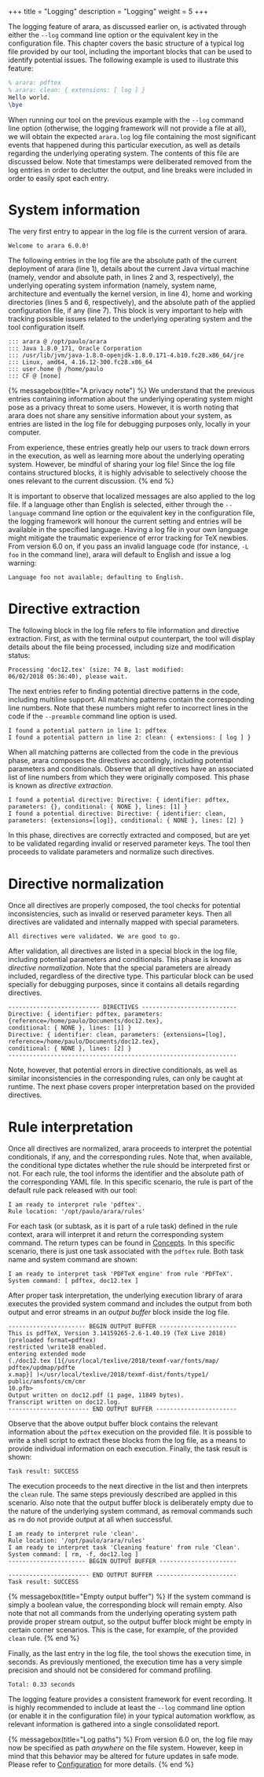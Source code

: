 +++
title = "Logging"
description = "Logging"
weight = 5
+++

The logging feature of arara, as discussed earlier on, is activated through
either the `--log` command line option or the equivalent key in the configuration file. This chapter covers the basic structure of a typical log file provided by our tool, including the important blocks that can be used to identify potential issues. The following example is used to illustrate this feature:

```tex
% arara: pdftex
% arara: clean: { extensions: [ log ] }
Hello world.
\bye
```

When running our tool on the previous example with the `--log` command line
option (otherwise, the logging framework will not provide a file at all), we
will obtain the expected `arara.log` log file containing the most significant
events that happened during this particular execution, as well as details
regarding the underlying operating system. The contents of this file are
discussed below. Note that timestamps were deliberated removed from the log
entries in order to declutter the output, and line breaks were included in order
to easily spot each entry.

# System information

The very first entry to appear in the log file is the current version of arara.

```text
Welcome to arara 6.0.0!
```

The following entries in the log file are the absolute path of the current
deployment of arara (line 1), details about the current Java virtual machine
(namely, vendor and absolute path, in lines 2 and 3, respectively), the
underlying operating system information (namely, system name, architecture and
eventually the kernel version, in line 4), home and working directories (lines 5
and 6, respectively), and the absolute path of the applied configuration file,
if any (line 7). This block is very important to help with tracking possible
issues related to the underlying operating system and the tool configuration
itself.

```text
::: arara @ /opt/paulo/arara
::: Java 1.8.0_171, Oracle Corporation
::: /usr/lib/jvm/java-1.8.0-openjdk-1.8.0.171-4.b10.fc28.x86_64/jre
::: Linux, amd64, 4.16.12-300.fc28.x86_64
::: user.home @ /home/paulo
::: CF @ [none]
```

{% messagebox(title="A privacy note") %}
We understand that the previous entries containing information about the
underlying operating system might pose as a privacy threat to some
users. However, it is worth noting that arara does not share any sensitive
information about your system, as entries are listed in the log file for
debugging purposes only, locally in your computer.

From experience, these entries greatly help our users to track down errors in
the execution, as well as learning more about the underlying operating
system. However, be mindful of sharing your log file! Since the log file
contains structured blocks, it is highly advisable to selectively choose the
ones relevant to the current discussion.
{% end %}

It is important to observe that localized messages are also applied to the log
file. If a language other than English is selected, either through the
`--language` command line option or the equivalent key in the configuration
file, the logging framework will honour the current setting and entries will be
available in the specified language. Having a log file in your own language
might mitigate the traumatic experience of error tracking for TeX newbies. From
version 6.0 on, if you pass an invalid language code (for instance, `-L foo` in
the command line), arara will default to English and issue a log warning:

```text
Language foo not available; defaulting to English.
```

# Directive extraction

The following block in the log file refers to file information and directive
extraction. First, as with the terminal output counterpart, the tool will
display details about the file being processed, including size and modification
status:

```text
Processing 'doc12.tex' (size: 74 B, last modified:
06/02/2018 05:36:40), please wait.
```

The next entries refer to finding potential directive patterns in the code,
including multiline support. All matching patterns contain the corresponding
line numbers. Note that these numbers might refer to incorrect lines in the code
if the `--preamble` command line option is used.

```text
I found a potential pattern in line 1: pdftex
I found a potential pattern in line 2: clean: { extensions: [ log ] }
```

When all matching patterns are collected from the code in the previous phase,
arara composes the directives accordingly, including potential parameters and
conditionals. Observe that all directives have an associated list of line
numbers from which they were originally composed. This phase is known as
*directive extraction*.

```text
I found a potential directive: Directive: { identifier: pdftex,
parameters: {}, conditional: { NONE }, lines: [1] }
I found a potential directive: Directive: { identifier: clean,
parameters: {extensions=[log]}, conditional: { NONE }, lines: [2] }
```

In this phase, directives are correctly extracted and composed, but are yet to
be validated regarding invalid or reserved parameter keys. The tool then
proceeds to validate parameters and normalize such directives.

# Directive normalization

Once all directives are properly composed, the tool checks for potential
inconsistencies, such as invalid or reserved parameter keys. Then all directives
are validated and internally mapped with special parameters.

```text
All directives were validated. We are good to go.
```

After validation, all directives are listed in a special block in the log file,
including potential parameters and conditionals. This phase is known as
*directive normalization*. Note that the special parameters are already
included, regardless of the directive type. This particular block can be used
specially for debugging purposes, since it contains all details regarding
directives.

```text
-------------------------- DIRECTIVES ---------------------------
Directive: { identifier: pdftex, parameters:
{reference=/home/paulo/Documents/doc12.tex},
conditional: { NONE }, lines: [1] }
Directive: { identifier: clean, parameters: {extensions=[log],
reference=/home/paulo/Documents/doc12.tex},
conditional: { NONE }, lines: [2] }
-----------------------------------------------------------------
```

Note, however, that potential errors in directive conditionals, as well as
similar inconsistencies in the corresponding rules, can only be caught at
runtime. The next phase covers proper interpretation based on the provided
directives.

# Rule interpretation

Once all directives are normalized, arara proceeds to interpret the potential
conditionals, if any, and the corresponding rules. Note that, when available,
the conditional type dictates whether the rule should be interpreted first or
not. For each rule, the tool informs the identifier and the absolute path of the
corresponding YAML file. In this specific scenario, the rule is part of the
default rule pack released with our tool:

```text
I am ready to interpret rule 'pdftex'.
Rule location: '/opt/paulo/arara/rules'
```

For each task (or subtask, as it is part of a rule task) defined in the rule
context, arara will interpret it and return the corresponding system
command. The return types can be found in [Concepts](/manual/concepts). In this specific scenario, there is just one task associated with the `pdftex` rule. Both task name and system command are shown:

```text
I am ready to interpret task 'PDFTeX engine' from rule 'PDFTeX'.
System command: [ pdftex, doc12.tex ]
```

After proper task interpretation, the underlying execution library of arara
executes the provided system command and includes the output from both output
and error streams in an *output buffer* block inside the log file.

```text
---------------------- BEGIN OUTPUT BUFFER ----------------------
This is pdfTeX, Version 3.14159265-2.6-1.40.19 (TeX Live 2018)
(preloaded format=pdftex)
restricted \write18 enabled.
entering extended mode
(./doc12.tex [1{/usr/local/texlive/2018/texmf-var/fonts/map/
pdftex/updmap/pdfte
x.map}] )</usr/local/texlive/2018/texmf-dist/fonts/type1/
public/amsfonts/cm/cmr
10.pfb>
Output written on doc12.pdf (1 page, 11849 bytes).
Transcript written on doc12.log.
----------------------- END OUTPUT BUFFER -----------------------
```

Observe that the above output buffer block contains the relevant information
about the `pdftex` execution on the provided file. It is possible to write a
shell script to extract these blocks from the log file, as a means to provide
individual information on each execution. Finally, the task result is shown:

```text
Task result: SUCCESS
```

The execution proceeds to the next directive in the list and then interprets the
`clean` rule. The same steps previously described are applied in this
scenario. Also note that the output buffer block is deliberately empty due to
the nature of the underlying system command, as removal commands such as `rm` do
not provide output at all when successful.

```text
I am ready to interpret rule 'clean'.
Rule location: '/opt/paulo/arara/rules'
I am ready to interpret task 'Cleaning feature' from rule 'Clean'.
System command: [ rm, -f, doc12.log ]
---------------------- BEGIN OUTPUT BUFFER ----------------------

----------------------- END OUTPUT BUFFER -----------------------
Task result: SUCCESS
```

{% messagebox(title="Empty output buffer") %}
If the system command is simply a boolean value, the corresponding block will
remain empty. Also note that not all commands from the underlying operating
system path provide proper stream output, so the output buffer block might be
empty in certain corner scenarios. This is the case, for example, of the
provided `clean` rule.
{% end %}

Finally, as the last entry in the log file, the tool shows the execution time,
in seconds. As previously mentioned, the execution time has a very simple
precision and should not be considered for command profiling.

```text
Total: 0.33 seconds
```

The logging feature provides a consistent framework for event recording. It is
highly recommended to include at least the `--log` command line option (or
enable it in the configuration file) in your typical automation workflow, as
relevant information is gathered into a single consolidated report.

{% messagebox(title="Log paths") %}
From version 6.0 on, the log file may now be specified as path *anywhere* on the
file system. However, keep in mind that this behavior may be altered for future
updates in safe mode. Please refer to [Configuration](/manual/configuration) for more details.
{% end %}

